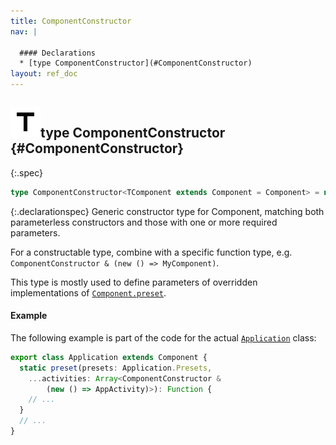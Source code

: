 ```yaml
---
title: ComponentConstructor
nav: |

  #### Declarations
  * [type ComponentConstructor](#ComponentConstructor)
layout: ref_doc
---
```


## ![](/assets/icons/spec-type.svg)type ComponentConstructor {#ComponentConstructor}
{:.spec}

```typescript
type ComponentConstructor<TComponent extends Component = Component> = new (...args: any[]) => TComponent;
```
{:.declarationspec}
Generic constructor type for Component, matching both parameterless constructors and those with one or more required parameters.

For a constructable type, combine with a specific function type, e.g. `ComponentConstructor & (new () => MyComponent)`.

This type is mostly used to define parameters of overridden implementations of [`Component.preset`](./Component#Component:preset).
#### Example
The following example is part of the code for the actual [`Application`](./Application) class:
```typescript
export class Application extends Component {
  static preset(presets: Application.Presets,
    ...activities: Array<ComponentConstructor &
        (new () => AppActivity)>): Function {
    // ...
  }
  // ...
}
```


